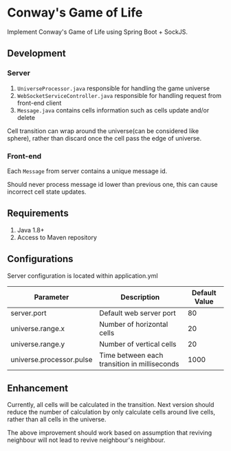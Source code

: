 # Conway's Game of Life
Implement Conway's Game of Life using Spring Boot + SockJS.

## Development
### Server
1. `UniverseProcessor.java` responsible for handling the game universe
2. `WebSocketServiceController.java` responsible for handling request from front-end client
3. `Message.java` contains cells information such as cells update and/or delete

Cell transition can wrap around the universe(can be considered like sphere), rather than discard once the cell pass the edge of universe.

### Front-end
Each `Message` from server contains a unique message id. 

Should never process message id lower than previous one, this can cause incorrect cell state updates.

## Requirements
1. Java 1.8+
2. Access to Maven repository

## Configurations
Server configuration is located within application.yml

Parameter | Description | Default Value
--- | --- | ---
server.port | Default web server port | 80
universe.range.x | Number of horizontal cells | 20
universe.range.y | Number of vertical cells | 20
universe.processor.pulse | Time between each transition in milliseconds | 1000

## Enhancement
Currently, all cells will be calculated in the transition. Next version should reduce the number of calculation by only calculate cells around live cells, rather than all cells in the universe.

The above improvement should work based on assumption that reviving neighbour will not lead to revive neighbour's neighbour.

